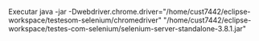 Executar
java -jar -Dwebdriver.chrome.driver="/home/cust7442/eclipse-workspace/testesom-selenium/chromedriver" "/home/cust7442/eclipse-workspace/testes-com-selenium/selenium-server-standalone-3.8.1.jar"
